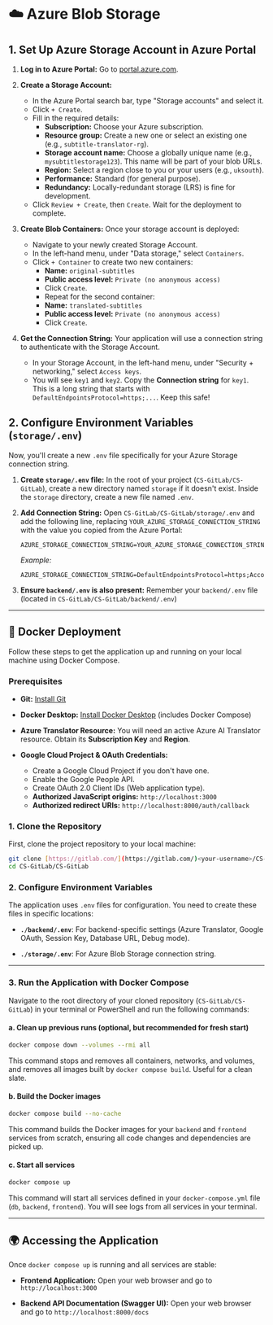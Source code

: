# ☁️ Azure Blob Storage

## 1. Set Up Azure Storage Account in Azure Portal

1.  **Log in to Azure Portal:** Go to [portal.azure.com](https://portal.azure.com).

2.  **Create a Storage Account:**
    * In the Azure Portal search bar, type "Storage accounts" and select it.
    * Click `+ Create`.
    * Fill in the required details:
        * **Subscription:** Choose your Azure subscription.
        * **Resource group:** Create a new one or select an existing one (e.g., `subtitle-translator-rg`).
        * **Storage account name:** Choose a globally unique name (e.g., `mysubtitlestorage123`). This name will be part of your blob URLs.
        * **Region:** Select a region close to you or your users (e.g., `uksouth`).
        * **Performance:** Standard (for general purpose).
        * **Redundancy:** Locally-redundant storage (LRS) is fine for development.
    * Click `Review + Create`, then `Create`. Wait for the deployment to complete.

3.  **Create Blob Containers:**
    Once your storage account is deployed:
    * Navigate to your newly created Storage Account.
    * In the left-hand menu, under "Data storage," select `Containers`.
    * Click `+ Container` to create two new containers:
        * **Name:** `original-subtitles`
        * **Public access level:** `Private (no anonymous access)`
        * Click `Create`.
        * Repeat for the second container:
        * **Name:** `translated-subtitles`
        * **Public access level:** `Private (no anonymous access)`
        * Click `Create`.

4.  **Get the Connection String:**
    Your application will use a connection string to authenticate with the Storage Account.
    * In your Storage Account, in the left-hand menu, under "Security + networking," select `Access keys`.
    * You will see `key1` and `key2`. Copy the **Connection string** for `key1`. This is a long string that starts with `DefaultEndpointsProtocol=https;...`. Keep this safe!

## 2. Configure Environment Variables (`storage/.env`)

Now, you'll create a new `.env` file specifically for your Azure Storage connection string.

1.  **Create `storage/.env` file:** In the root of your project (`CS-GitLab/CS-GitLab`), create a new directory named `storage` if it doesn't exist. Inside the `storage` directory, create a new file named `.env`.

2.  **Add Connection String:** Open `CS-GitLab/CS-GitLab/storage/.env` and add the following line, replacing `YOUR_AZURE_STORAGE_CONNECTION_STRING` with the value you copied from the Azure Portal:

    ```
    AZURE_STORAGE_CONNECTION_STRING=YOUR_AZURE_STORAGE_CONNECTION_STRING
    ```

    *Example:*

    ```
    AZURE_STORAGE_CONNECTION_STRING=DefaultEndpointsProtocol=https;AccountName=mysubtitlestorage123;AccountKey=AbcDeFgHiJkLmNoPqRsTuVwXyZ1234567890abcDEF/GHIJKLMN+OPQRSTUVWXY/Z==;EndpointSuffix=core.windows.net
    ```

3.  **Ensure `backend/.env` is also present:** Remember your `backend/.env` file (located in `CS-GitLab/CS-GitLab/backend/.env`)

---

## 🚀 Docker Deployment

Follow these steps to get the application up and running on your local machine using Docker Compose.

### Prerequisites

* **Git:** [Install Git](https://git-scm.com/downloads)

* **Docker Desktop:** [Install Docker Desktop](https://www.docker.com/products/docker-desktop/) (includes Docker Compose)

* **Azure Translator Resource:** You will need an active Azure AI Translator resource. Obtain its **Subscription Key** and **Region**.

* **Google Cloud Project & OAuth Credentials:**
    * Create a Google Cloud Project if you don't have one.
    * Enable the Google People API.
    * Create OAuth 2.0 Client IDs (Web application type).
    * **Authorized JavaScript origins:** `http://localhost:3000`
    * **Authorized redirect URIs:** `http://localhost:8000/auth/callback`

### 1. Clone the Repository

First, clone the project repository to your local machine:

```bash
git clone [https://gitlab.com/](https://gitlab.com/)<your-username>/CS-GitLab.git # Replace with your actual GitLab URL
cd CS-GitLab/CS-GitLab
```

### 2. Configure Environment Variables

The application uses `.env` files for configuration. You need to create these files in specific locations:

* **`./backend/.env`**: For backend-specific settings (Azure Translator, Google OAuth, Session Key, Database URL, Debug mode).

* **`./storage/.env`**: For Azure Blob Storage connection string.

---

### 3. Run the Application with Docker Compose

Navigate to the root directory of your cloned repository (`CS-GitLab/CS-GitLab`) in your terminal or PowerShell and run the following commands:

#### a. Clean up previous runs (optional, but recommended for fresh start)

```bash
docker compose down --volumes --rmi all
```

This command stops and removes all containers, networks, and volumes, and removes all images built by `docker compose build`. Useful for a clean slate.

#### b. Build the Docker images

```bash
docker compose build --no-cache
```

This command builds the Docker images for your `backend` and `frontend` services from scratch, ensuring all code changes and dependencies are picked up.

#### c. Start all services

```bash
docker compose up
```

This command will start all services defined in your `docker-compose.yml` file (`db`, `backend`, `frontend`). You will see logs from all services in your terminal.

---

## 🌍 Accessing the Application

Once `docker compose up` is running and all services are stable:

* **Frontend Application:** Open your web browser and go to `http://localhost:3000`

* **Backend API Documentation (Swagger UI):** Open your web browser and go to `http://localhost:8000/docs`
